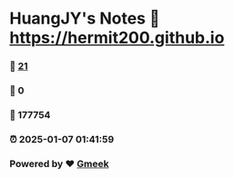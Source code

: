 # HuangJY's Notes :link: https://hermit200.github.io 
### :page_facing_up: [21](https://hermit200.github.io/tag.html) 
### :speech_balloon: 0 
### :hibiscus: 177754 
### :alarm_clock: 2025-01-07 01:41:59 
### Powered by :heart: [Gmeek](https://github.com/Meekdai/Gmeek)
